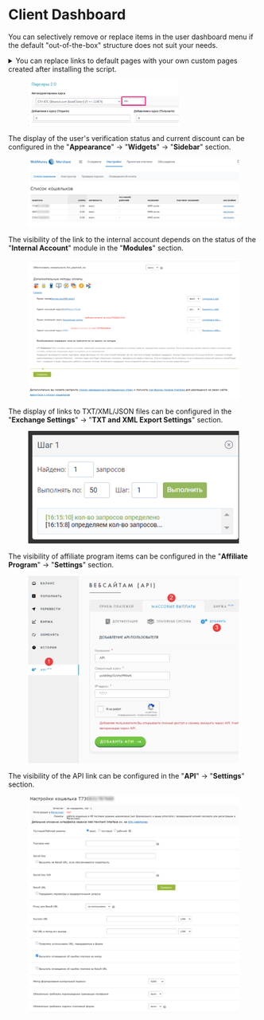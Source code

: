 # Client Dashboard

You can selectively remove or replace items in the user dashboard menu if the default "out-of-the-box" structure does not suit your needs.

<details>

<summary>You can replace links to default pages with your own custom pages created after installing the script.</summary>

Using a technical page to link to a custom page (the link name is taken from the title of the page being edited):

<img src="../../.gitbook/assets/image (571).png" alt="" data-size="original">

Using a technical page for your custom page:

![](<../../.gitbook/assets/image (1598).png>)

When a technical page is not used:

![](<../../.gitbook/assets/image (574).png>)

</details>

<figure><img src="../../.gitbook/assets/image (557).png" alt="" width="303"><figcaption></figcaption></figure>

The display of the user's verification status and current discount can be configured in the "**Appearance**" -> "**Widgets**" -> "**Sidebar**" section.

<figure><img src="../../.gitbook/assets/image (1602).png" alt="" width="563"><figcaption></figcaption></figure>

The visibility of the link to the internal account depends on the status of the "**Internal Account**" module in the "**Modules**" section.

<figure><img src="../../.gitbook/assets/image (1604).png" alt="" width="563"><figcaption></figcaption></figure>

The display of links to TXT/XML/JSON files can be configured in the "**Exchange Settings**" -> "**TXT and XML Export Settings**" section.

<figure><img src="../../.gitbook/assets/image (559).png" alt="" width="456"><figcaption></figcaption></figure>

The visibility of affiliate program items can be configured in the "**Affiliate Program**" -> "**Settings**" section.

<figure><img src="../../.gitbook/assets/image (1601).png" alt="" width="563"><figcaption></figcaption></figure>

The visibility of the API link can be configured in the "**API**" -> "**Settings**" section.

<figure><img src="../../.gitbook/assets/image (1603).png" alt="" width="457"><figcaption></figcaption></figure>